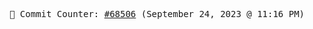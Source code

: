 <p align="center">
    <samp>
        📮 Commit Counter: <a href="https://github.com/Javascript-void0/Javascript-void0/commits/main">#68506</a> (September 24, 2023 @ 11:16 PM)
    </samp>
</p>